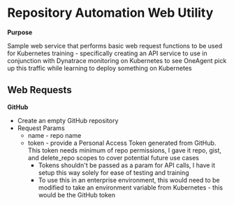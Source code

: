 # Repository Automation Web Utility

**Purpose**

Sample web service that performs basic web request functions to be used for Kubernetes training - specifically creating an API service to use in conjunction with Dynatrace monitoring on Kubernetes to see OneAgent pick up this traffic while learning to deploy something on Kubernetes

## Web Requests
**GitHub**
- Create an empty GitHub repository
- Request Params
    - name - repo name
    - token - provide a Personal Access Token generated from GitHub. This token needs minimum of repo permissions, I gave it repo, gist, and delete_repo scopes to cover potential future use cases
        - Tokens shouldn't be passed as a param for API calls, I have it setup this way solely for ease of testing and training
        - To use this in an enterprise environment, this would need to be modified to take an environment variable from Kubernetes - this would be the GitHub token
